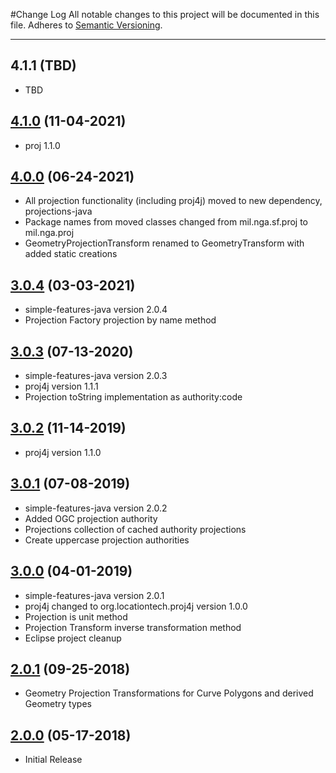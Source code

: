 #Change Log
All notable changes to this project will be documented in this file.
Adheres to [Semantic Versioning](http://semver.org/).

---

## 4.1.1 (TBD)

* TBD

## [4.1.0](https://github.com/ngageoint/simple-features-proj-java/releases/tag/4.1.0) (11-04-2021)

* proj 1.1.0

## [4.0.0](https://github.com/ngageoint/simple-features-proj-java/releases/tag/4.0.0) (06-24-2021)

* All projection functionality (including proj4j) moved to new dependency, projections-java
* Package names from moved classes changed from mil.nga.sf.proj to mil.nga.proj
* GeometryProjectionTransform renamed to GeometryTransform with added static creations

## [3.0.4](https://github.com/ngageoint/simple-features-proj-java/releases/tag/3.0.4) (03-03-2021)

* simple-features-java version 2.0.4
* Projection Factory projection by name method

## [3.0.3](https://github.com/ngageoint/simple-features-proj-java/releases/tag/3.0.3) (07-13-2020)

* simple-features-java version 2.0.3
* proj4j version 1.1.1
* Projection toString implementation as authority:code

## [3.0.2](https://github.com/ngageoint/simple-features-proj-java/releases/tag/3.0.2) (11-14-2019)

* proj4j version 1.1.0

## [3.0.1](https://github.com/ngageoint/simple-features-proj-java/releases/tag/3.0.1) (07-08-2019)

* simple-features-java version 2.0.2
* Added OGC projection authority
* Projections collection of cached authority projections
* Create uppercase projection authorities

## [3.0.0](https://github.com/ngageoint/simple-features-proj-java/releases/tag/3.0.0) (04-01-2019)

* simple-features-java version 2.0.1
* proj4j changed to org.locationtech.proj4j version 1.0.0
* Projection is unit method
* Projection Transform inverse transformation method
* Eclipse project cleanup

## [2.0.1](https://github.com/ngageoint/simple-features-proj-java/releases/tag/2.0.1) (09-25-2018)

* Geometry Projection Transformations for Curve Polygons and derived Geometry types

## [2.0.0](https://github.com/ngageoint/simple-features-proj-java/releases/tag/2.0.0) (05-17-2018)

* Initial Release
